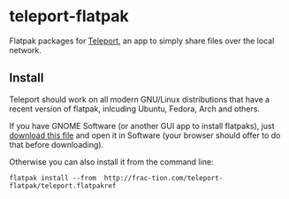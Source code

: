 # teleport-flatpak
Flatpak packages for [Teleport](https://github.com/frac-tion/teleport), an app to simply share files over the local network.

## Install

Teleport should work on all modern GNU/Linux distributions that have a recent version of flatpak, inlcuding Ubuntu, Fedora, Arch and others.

If you have GNOME Software (or another GUI app to install flatpaks), just [download this file](https://raw.githubusercontent.com/frac-tion/teleport-flatpak/master/teleport.flatpakref) and open it in Software (your browser should offer to do that before downloading).

Otherwise you can also install it from the command line:
```
flatpak install --from  http://frac-tion.com/teleport-flatpak/teleport.flatpakref
```
